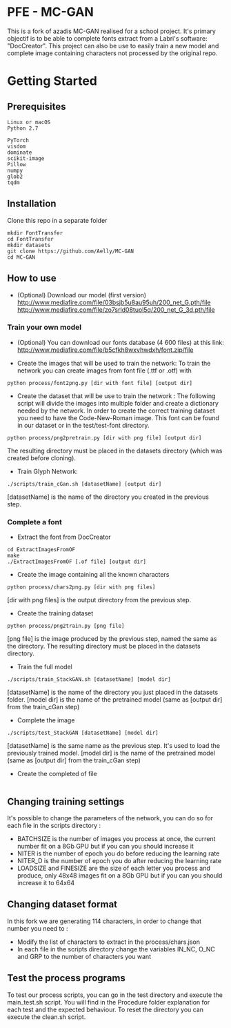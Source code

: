 # PFE - MC-GAN

This is a fork of azadis MC-GAN realised for a school project. It's primary objectif is to 
be able to complete fonts extract from a Labri's software: "DocCreator". This project can also 
be use to easily train a new model and complete image containing characters not processed by the 
original repo.

# Getting Started

## Prerequisites

```
Linux or macOS
Python 2.7

PyTorch
visdom
dominate
scikit-image
Pillow
numpy
glob2
tqdm
```

## Installation

Clone this repo in a separate folder

```
mkdir FontTransfer
cd FontTransfer
mkdir datasets
git clone https://github.com/Aelly/MC-GAN
cd MC-GAN
```

## How to use

- (Optional) Download our model (first version)  
http://www.mediafire.com/file/03bsjb5u8au95uh/200_net_G.pth/file
http://www.mediafire.com/file/zo7srld08tuol5q/200_net_G_3d.pth/file

### Train your own model

- (Optional) You can download our fonts database (4 600 files) at this link:  
http://www.mediafire.com/file/b5cfkh8wxvhwdxh/font.zip/file

- Create the images that will be used to train the network:
To train the network you can create images from font file (.ttf or .otf) with
```
python process/font2png.py [dir with font file] [output dir]
```

- Create the dataset that will be use to train the network :
The following script will divide the images into multiple folder and create a dictionary needed by the network. In order to create the correct training dataset you need to have the Code-New-Roman image. This font can be found in our dataset or in the test/test-font directory.
```
python process/png2pretrain.py [dir with png file] [output dir]
```
The resulting directory must be placed in the datasets directory (which was created before cloning).

- Train Glyph Network:
```
./scripts/train_cGan.sh [datasetName] [output dir]
```
[datasetName] is the name of the directory you created in the previous step.

### Complete a font

- Extract the font from DocCreator
```
cd ExtractImagesFromOF
make
./ExtractImagesFromOF [.of file] [output dir]
```

- Create the image containing all the known characters 
```
python process/chars2png.py [dir with png files]
```
[dir with png files] is the output directory from the previous step.

- Create the training dataset
```
python process/png2train.py [png file]
```
[png file] is the image produced by the previous step, named the same as the directory.
The resulting directory must be placed in the datasets directory.

- Train the full model
```
./scripts/train_StackGAN.sh [datasetName] [model dir]
```
[datasetName] is the name of the directory you just placed in the datasets folder.
[model dir] is the name of the pretrained model (same as [output dir] from the train_cGan step)

- Complete the image
```
./scripts/test_StackGAN [datasetName] [model dir]
```
[datasetName] is the same name as the previous step. It's used to load the previously trained model.
[model dir] is the name of the pretrained model (same as [output dir] from the train_cGan step)

- Create the completed of file
```

```
## Changing training settings
 
It's possible to change the parameters of the network, you can do so for each file in the scripts directory :
- BATCHSIZE is the number of images you process at once, the current number fit on a 8Gb GPU but if you can you should increase it
- NITER is the number of epoch you do before reducing the learning rate
- NITER_D is the number of epoch you do after reducing the learning rate
- LOADSIZE and FINESIZE are the size of each letter you process and produce, only 48x48 images fit on a 8Gb GPU but if you can you should increase it to 64x64

## Changing dataset format

In this fork we are generating 114 characters, in order to change that number you need to :
- Modify the list of characters to extract in the process/chars.json
- In each file in the scripts directory change the variables IN_NC, O_NC and GRP to the number of characters you want

## Test the process programs

To test our process scripts, you can go in the test directory and execute the main_test.sh script.
You will find in the Procedure folder explanation for each test and the expected behaviour.
To reset the directory you can execute the clean.sh script.
